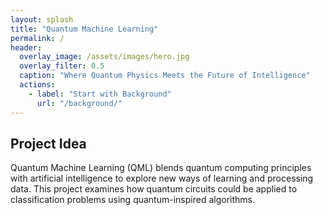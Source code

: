 ```yaml
---
layout: splash
title: "Quantum Machine Learning"
permalink: /
header:
  overlay_image: /assets/images/hero.jpg
  overlay_filter: 0.5
  caption: "Where Quantum Physics Meets the Future of Intelligence"
  actions:
    - label: "Start with Background"
      url: "/background/"
---
```


## Project Idea
Quantum Machine Learning (QML) blends quantum computing principles with artificial intelligence to explore new ways of learning and processing data. This project examines how quantum circuits could be applied to classification problems using quantum-inspired algorithms.

